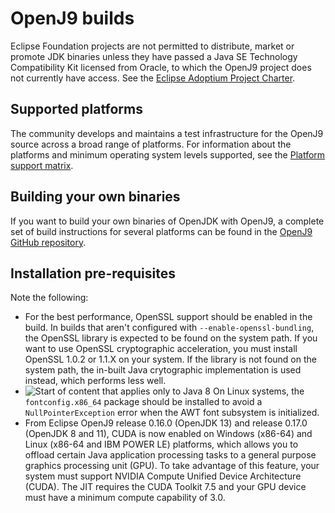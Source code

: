 

# OpenJ9 builds

Eclipse Foundation projects are not permitted to distribute, market or promote JDK binaries unless they have
passed a Java SE Technology Compatibility Kit licensed from Oracle, to which the OpenJ9 project does
not currently have access. See the [Eclipse Adoptium Project Charter](https://projects.eclipse.org/projects/adoptium/charter).

## Supported platforms

The community develops and maintains a test infrastructure for the OpenJ9 source across a broad
range of platforms. For information about the platforms and minimum operating system levels supported, see the [Platform support matrix](openj9_support.md).

## Building your own binaries

If you want to build your own binaries of OpenJDK with OpenJ9, a complete set of build instructions for several platforms can be found in the [OpenJ9 GitHub repository](https://github.com/eclipse/openj9/tree/master/doc/build-instructions).  

## Installation pre-requisites

Note the following:

- For the best performance, OpenSSL support should be enabled in the build. In builds that aren't configured with `--enable-openssl-bundling`, the OpenSSL library is expected to be found on the system path. If you want to use OpenSSL cryptographic acceleration, you must install OpenSSL 1.0.2 or 1.1.X on your system. If the library is not found on the system path, the in-built Java crytographic implementation is used instead, which performs less well.  
- ![Start of content that applies only to Java 8](cr/java8.png) On Linux systems, the `fontconfig.x86_64` package should be installed to avoid a `NullPointerException` error when the AWT font subsystem is initialized.
- From Eclipse OpenJ9 release 0.16.0 (OpenJDK 13) and release 0.17.0 (OpenJDK 8 and 11), CUDA is now enabled on Windows (x86-64) and Linux (x86-64 and IBM POWER LE) platforms, which allows you to offload certain Java application processing tasks to a general purpose graphics processing unit (GPU). To take advantage of this feature, your system must support NVIDIA Compute Unified Device Architecture (CUDA). The JIT requires the CUDA Toolkit 7.5 and your GPU device must have a minimum compute capability of 3.0.



<!-- ==== END OF TOPIC ==== builds.md ==== -->
